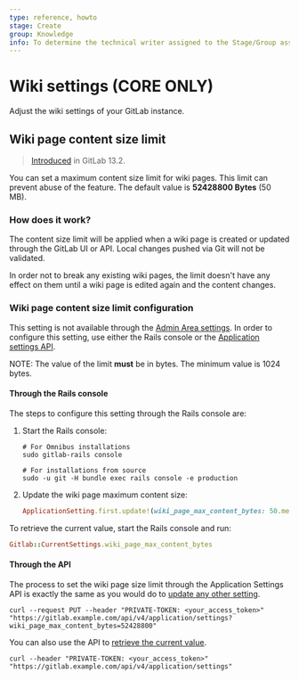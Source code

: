 ```yaml
---
type: reference, howto
stage: Create
group: Knowledge
info: To determine the technical writer assigned to the Stage/Group associated with this page, see https://about.gitlab.com/handbook/engineering/ux/technical-writing/#assignments
---
```


# Wiki settings **(CORE ONLY)**

Adjust the wiki settings of your GitLab instance.

## Wiki page content size limit

> [Introduced](https://gitlab.com/gitlab-org/gitlab/-/issues/31176) in GitLab 13.2.

You can set a maximum content size limit for wiki pages. This limit can prevent
abuse of the feature. The default value is **52428800 Bytes** (50 MB).

### How does it work?

The content size limit will be applied when a wiki page is created or updated
through the GitLab UI or API. Local changes pushed via Git will not be validated.

In order not to break any existing wiki pages, the limit doesn't have any
effect on them until a wiki page is edited again and the content changes.

### Wiki page content size limit configuration

This setting is not available through the [Admin Area settings](../../user/admin_area/settings/index.md).
In order to configure this setting, use either the Rails console
or the [Application settings API](../../api/settings.md).

NOTE:
The value of the limit **must** be in bytes. The minimum value is 1024 bytes.

#### Through the Rails console

The steps to configure this setting through the Rails console are:

1. Start the Rails console:

   ```shell
   # For Omnibus installations
   sudo gitlab-rails console

   # For installations from source
   sudo -u git -H bundle exec rails console -e production
   ```

1. Update the wiki page maximum content size:

   ```ruby
   ApplicationSetting.first.update!(wiki_page_max_content_bytes: 50.megabytes)
   ```

To retrieve the current value, start the Rails console and run:

  ```ruby
  Gitlab::CurrentSettings.wiki_page_max_content_bytes
  ```

#### Through the API

The process to set the wiki page size limit through the Application Settings API is
exactly the same as you would do to [update any other setting](../../api/settings.md#change-application-settings).

```shell
curl --request PUT --header "PRIVATE-TOKEN: <your_access_token>" "https://gitlab.example.com/api/v4/application/settings?wiki_page_max_content_bytes=52428800"
```

You can also use the API to [retrieve the current value](../../api/settings.md#get-current-application-settings).

```shell
curl --header "PRIVATE-TOKEN: <your_access_token>" "https://gitlab.example.com/api/v4/application/settings"
```
